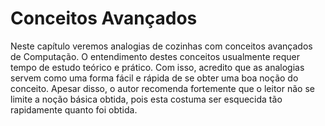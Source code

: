 # Conceitos Avançados

Neste capítulo veremos analogias de cozinhas com conceitos avançados de Computação. O entendimento destes conceitos usualmente requer tempo de estudo teórico e prático. Com isso, acredito que as analogias servem como uma forma fácil e rápida de se obter uma boa noção do conceito. Apesar disso, o autor recomenda fortemente que o leitor não se limite a noção básica obtida, pois esta costuma ser esquecida tão rapidamente quanto foi obtida.

